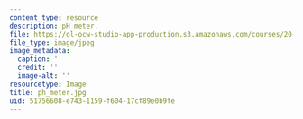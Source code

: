 ```yaml
---
content_type: resource
description: pH meter.
file: https://ol-ocw-studio-app-production.s3.amazonaws.com/courses/20-109-laboratory-fundamentals-in-biological-engineering-fall-2007/51756608e7431159f60417cf89e0b9fe_ph_meter.jpg
file_type: image/jpeg
image_metadata:
  caption: ''
  credit: ''
  image-alt: ''
resourcetype: Image
title: ph_meter.jpg
uid: 51756608-e743-1159-f604-17cf89e0b9fe
---
```


